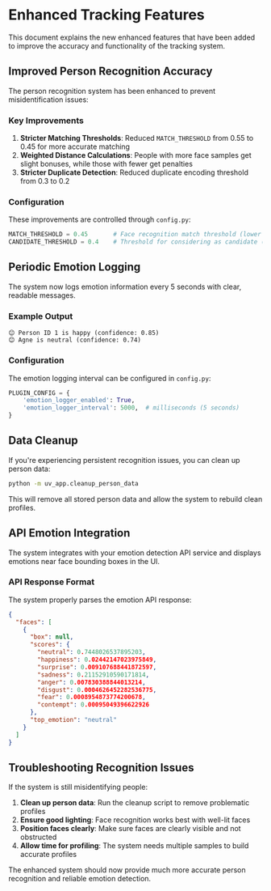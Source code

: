 # Enhanced Tracking Features

This document explains the new enhanced features that have been added to improve the accuracy and functionality of the tracking system.

## Improved Person Recognition Accuracy

The person recognition system has been enhanced to prevent misidentification issues:

### Key Improvements
1. **Stricter Matching Thresholds**: Reduced `MATCH_THRESHOLD` from 0.55 to 0.45 for more accurate matching
2. **Weighted Distance Calculations**: People with more face samples get slight bonuses, while those with fewer get penalties
3. **Stricter Duplicate Detection**: Reduced duplicate encoding threshold from 0.3 to 0.2

### Configuration
These improvements are controlled through `config.py`:
```python
MATCH_THRESHOLD = 0.45       # Face recognition match threshold (lower = stricter)
CANDIDATE_THRESHOLD = 0.4    # Threshold for considering as candidate (stricter than match)
```

## Periodic Emotion Logging

The system now logs emotion information every 5 seconds with clear, readable messages.

### Example Output
```
😊 Person ID 1 is happy (confidence: 0.85)
😊 Agne is neutral (confidence: 0.74)
```

### Configuration
The emotion logging interval can be configured in `config.py`:
```python
PLUGIN_CONFIG = {
    'emotion_logger_enabled': True,
    'emotion_logger_interval': 5000,  # milliseconds (5 seconds)
}
```

## Data Cleanup

If you're experiencing persistent recognition issues, you can clean up person data:

```bash
python -m uv_app.cleanup_person_data
```

This will remove all stored person data and allow the system to rebuild clean profiles.

## API Emotion Integration

The system integrates with your emotion detection API service and displays emotions near face bounding boxes in the UI.

### API Response Format
The system properly parses the emotion API response:
```json
{
  "faces": [
    {
      "box": null,
      "scores": {
        "neutral": 0.7448026537895203,
        "happiness": 0.02442147023975849,
        "surprise": 0.009107688441872597,
        "sadness": 0.21152910590171814,
        "anger": 0.007830388844013214,
        "disgust": 0.0004626452282536775,
        "fear": 0.0008954873774200678,
        "contempt": 0.00095049396622926
      },
      "top_emotion": "neutral"
    }
  ]
}
```

## Troubleshooting Recognition Issues

If the system is still misidentifying people:

1. **Clean up person data**: Run the cleanup script to remove problematic profiles
2. **Ensure good lighting**: Face recognition works best with well-lit faces
3. **Position faces clearly**: Make sure faces are clearly visible and not obstructed
4. **Allow time for profiling**: The system needs multiple samples to build accurate profiles

The enhanced system should now provide much more accurate person recognition and reliable emotion detection.